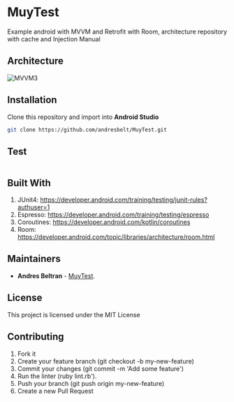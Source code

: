 # MuyTest

Example android with MVVM and Retrofit with Room, architecture repository with cache and Injection Manual



## Architecture

![MVVM3](https://github.com/andresbelt/MuyTest/blob/master/diagram.png)


## Installation
Clone this repository and import into **Android Studio**

```bash
git clone https://github.com/andresbelt/MuyTest.git
```

## Test

```bash

```

## Built With

1. JUnit4: https://developer.android.com/training/testing/junit-rules?authuser=1
2. Espresso: https://developer.android.com/training/testing/espresso
3. Coroutines: https://developer.android.com/kotlin/coroutines
4. Room: https://developer.android.com/topic/libraries/architecture/room.html

## Maintainers

* **Andres Beltran** - [MuyTest](https://github.com/andresbelt/MuyTest).

## License

This project is licensed under the MIT License 

## Contributing

1. Fork it
2. Create your feature branch (git checkout -b my-new-feature)
3. Commit your changes (git commit -m 'Add some feature')
4. Run the linter (ruby lint.rb').
5. Push your branch (git push origin my-new-feature)
6. Create a new Pull Request
